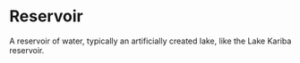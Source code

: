 # Reservoir

A reservoir of water, typically an artificially created lake, like the Lake Kariba reservoir.

